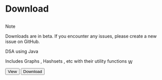 # Download


<!-- for files, upload to github , grab blob link and append ?raw=true -->

<h2></h2>

>[!NOTE]
>Downloads are in beta. If you encounter any issues, please create a new issue on GitHub.

<div class="VPFeature">
    <article class="box"><span class="title">DSA using Java</span>
        <p class="details">Includes Graphs , Hashsets , etc with their utility functions <img style="vertical-align: middle; display: inline-block;" src="https://raw.githubusercontent.com/Tarikul-Islam-Anik/Animated-Fluent-Emojis/master/Emojis/Smilies/Winking%20Face.png" alt="Winking Face" width="14" height="14" /></p>
        <div class="FeatureButtons">
            <button class="VPButton medium alt" onclick="viewPdf('https://github.com/shshankar1/ebooks/blob/master/Data%20Structures%20and%20Algorithms%20in%20Java%2C%206th%20Edition.pdf?raw=true')">View</button>
            <button class="VPButton medium brand" onclick="window.location.href='https://github.com/shshankar1/ebooks/blob/master/Data%20Structures%20and%20Algorithms%20in%20Java%2C%206th%20Edition.pdf?raw=true' ">Download</button>
        </div>
    </article>
</div>

